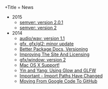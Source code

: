 +Title = News

- 2015
  - [semver: version 2.0.1](/news/2015/semver-version-201.html)
  - [semver: version 2](/news/2015/semver-version-2.html)
- 2014
  - [audio/wav: version 1.1](/news/2014/audio-wav-version-1-1.html)
  - [gfx, gfx/gl2: minor update](/news/2014/gfx-gfx-gl2-minor-update.html)
  - [Better Package Docs, Versioning](/news/2014/better-package-docs-versioning.html)
  - [Improving The Site And Licensing](/news/2014/improving-the-site-and-licensing.html)
  - [gfx/window: version 2](/news/2014/gfx-window-version-2.html)
  - [Mac OS X Support!](/news/2014/mac-osx-support.html)
  - [Yin and Yang: Using Glow and GLFW](/news/2014/yin-and-yang-using-glow-and-glfw.html)
  - [Important - Import Paths Have Changed](/news/2014/important-import-paths-have-changed.html)
  - [Moving From Google Code To GitHub](/news/2014/moving-from-google-code-to-github.html)

